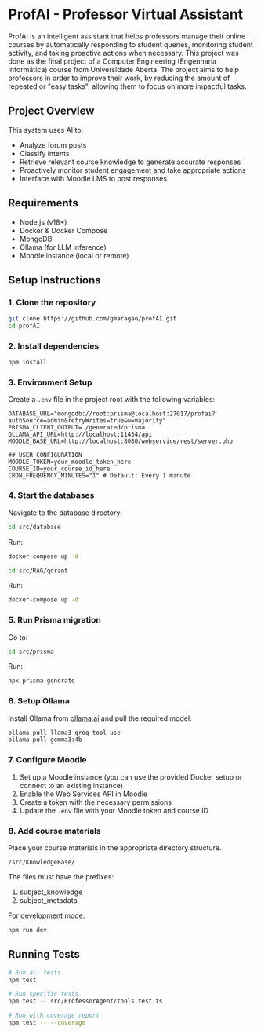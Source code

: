 # ProfAI - Professor Virtual Assistant

ProfAI is an intelligent assistant that helps professors manage their online courses by automatically responding to student queries, monitoring student activity, and taking proactive actions when necessary.
This project was done as the final project of a Computer Engineering (Engenharia Informática) course from Universidade Aberta.
The project aims to help professors in order to improve their work, by reducing the amount of repeated or "easy tasks", allowing them to focus on more impactful tasks.

## Project Overview

This system uses AI to:

- Analyze forum posts
- Classify intents
- Retrieve relevant course knowledge to generate accurate responses
- Proactively monitor student engagement and take appropriate actions
- Interface with Moodle LMS to post responses

## Requirements

- Node.js (v18+)
- Docker & Docker Compose
- MongoDB
- Ollama (for LLM inference)
- Moodle instance (local or remote)

## Setup Instructions

### 1. Clone the repository

```bash
git clone https://github.com/gmaragao/profAI.git
cd profAI
```

### 2. Install dependencies

```bash
npm install
```

### 3. Environment Setup

Create a `.env` file in the project root with the following variables:

```properties
DATABASE_URL="mongodb://root:prisma@localhost:27017/profai?authSource=admin&retryWrites=true&w=majority"
PRISMA_CLIENT_OUTPUT=./generated/prisma
OLLAMA_API_URL=http://localhost:11434/api
MOODLE_BASE_URL=http://localhost:8080/webservice/rest/server.php

## USER CONFIGURATION
MOODLE_TOKEN=your_moodle_token_here
COURSE_ID=your_course_id_here
CRON_FREQUENCY_MINUTES="1" # Default: Every 1 minute
```

### 4. Start the databases

Navigate to the database directory:

```bash
cd src/database
```

Run:

```bash
docker-compose up -d
```

```bash
cd src/RAG/qdrant
```

Run:

```bash
docker-compose up -d
```

### 5. Run Prisma migration

Go to:

```bash
cd src/prisma
```

Run:

```bash
npx prisma generate
```

### 6. Setup Ollama

Install Ollama from [ollama.ai](https://ollama.ai/) and pull the required model:

```bash
ollama pull llama3-groq-tool-use
ollama pull gemma3:4b
```

### 7. Configure Moodle

1. Set up a Moodle instance (you can use the provided Docker setup or connect to an existing instance)
2. Enable the Web Services API in Moodle
3. Create a token with the necessary permissions
4. Update the `.env` file with your Moodle token and course ID

### 8. Add course materials

Place your course materials in the appropriate directory structure.

```
/src/KnowledgeBase/
```

The files must have the prefixes:

1. subject_knowledge
2. subject_metadata

For development mode:

```bash
npm run dev
```

## Running Tests

```bash
# Run all tests
npm test

# Run specific tests
npm test -- src/ProfessorAgent/tools.test.ts

# Run with coverage report
npm test -- --coverage
```
